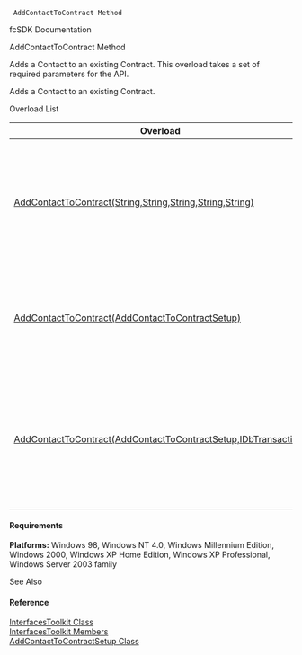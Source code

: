 ﻿     AddContactToContract Method                                                   

fcSDK Documentation

AddContactToContract Method

Adds a Contact to an existing Contract. This overload takes a set of required parameters for the API.

Adds a Contact to an existing Contract.

Overload List

| Overload | Description |
| --- | --- |
| [AddContactToContract(String,String,String,String,String)](FChoice.Toolkits.Clarify~FChoice.Toolkits.Clarify.Interfaces.InterfacesToolkit~AddContactToContract(String,String,String,String,String).md) | Adds a Contact to an existing Contract. This overload takes a set of required parameters for the API.   |
| [AddContactToContract(AddContactToContractSetup)](FChoice.Toolkits.Clarify~FChoice.Toolkits.Clarify.Interfaces.InterfacesToolkit~AddContactToContract(AddContactToContractSetup).md) | Adds a Contact to an existing Contract. This overload takes a setup object.   |
| [AddContactToContract(AddContactToContractSetup,IDbTransaction)](FChoice.Toolkits.Clarify~FChoice.Toolkits.Clarify.Interfaces.InterfacesToolkit~AddContactToContract(AddContactToContractSetup,IDbTransaction).md) | Adds a Contact to an existing Contract. This overload takes a setup object and a database transaction.   |

#### Requirements

**Platforms:** Windows 98, Windows NT 4.0, Windows Millennium Edition, Windows 2000, Windows XP Home Edition, Windows XP Professional, Windows Server 2003 family

See Also

#### Reference

[InterfacesToolkit Class](FChoice.Toolkits.Clarify~FChoice.Toolkits.Clarify.Interfaces.InterfacesToolkit.md)  
[InterfacesToolkit Members](FChoice.Toolkits.Clarify~FChoice.Toolkits.Clarify.Interfaces.InterfacesToolkit_members.md)  
[AddContactToContractSetup Class](FChoice.Toolkits.Clarify~FChoice.Toolkits.Clarify.Interfaces.AddContactToContractSetup.md)